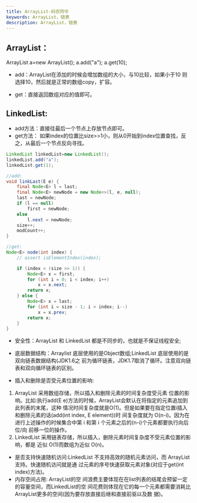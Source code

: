 ```yaml
---
title: ArrayList-码农阿华
keywords: ArrayList，链表
description: ArrayList，链表
---
```



## ArrayList：
ArrayList a=new ArrayList();
a.add("a");
a.get(10);

- add：ArrayList在添加的时候会增加数组的大小，与10比较，如果小于10 则选择10，然后就是正常的数组copy，扩容。

- get：直接返回数组对应的值即可。


## LinkedList:

- add方法：直接往最后一个节点上存放节点即可。
- get方法：
如果index的位置比size>>1小，则从0开始到index位置查找，反之，从最后一个节点反向寻找。

```java
LinkedList linkedList=new LinkedList();
linkedList.add("a");
linkedList.get(1);

//add:
void linkLast(E e) {
    final Node<E> l = last;
    final Node<E> newNode = new Node<>(l, e, null);
    last = newNode;
    if (l == null)
        first = newNode;
    else
        l.next = newNode;
    size++;
    modCount++;
} 

//get:
Node<E> node(int index) {
    // assert isElementIndex(index);

    if (index < (size >> 1)) {
        Node<E> x = first;
        for (int i = 0; i < index; i++)
            x = x.next;
        return x;
    } else {
        Node<E> x = last;
        for (int i = size - 1; i > index; i--)
            x = x.prev;
        return x;
    }
}
```


- 安全性：ArrayList 和 LinkedList 都是不同步的，也就是不保证线程安全;
- 底层数据结构：Arraylist 底层使用的是Object数组;LinkedList 底层使用的是双向链表数据结构(JDK1.6之 前为循环链表，JDK1.7取消了循环。注意双向链表和双向循环链表的区别。

- 插入和删除是否受元素位置的影响: 
1. ArrayList 采用数组存储，所以插入和删除元素的时间复杂度受元素 位置的影响。比如:执行add(E e)方法的时候，ArrayList会默认在将指定的元素追加到此列表的末尾，这种 情况时间复杂度就是O(1)。但是如果要在指定位置i插入和删除元素的话(add(int index, E element))时 间复杂度就为 O(n-i)。因为在进行上述操作的时候集合中第 i 和第 i 个元素之后的(n-i)个元素都要执行向后位/向 前移一位的操作。
2. LinkedList 采用链表存储，所以插入，删除元素时间复杂度不受元素位置的影响，都是 近似 O(1)而数组为近似 O(n)。

- 是否支持快速随机访问:LinkedList 不支持高效的随机元素访问，而 ArrayList 支持。快速随机访问就是通 过元素的序号快速获取元素对象(对应于get(int index)方法)。
- 内存空间占用: ArrayList的空 间浪费主要体现在在list列表的结尾会预留一定的容量空间，而LinkedList的空 间花费则体现在它的每一个元素都需要消耗比ArrayList更多的空间(因为要存放直接后继和直接前驱以及数 据)。